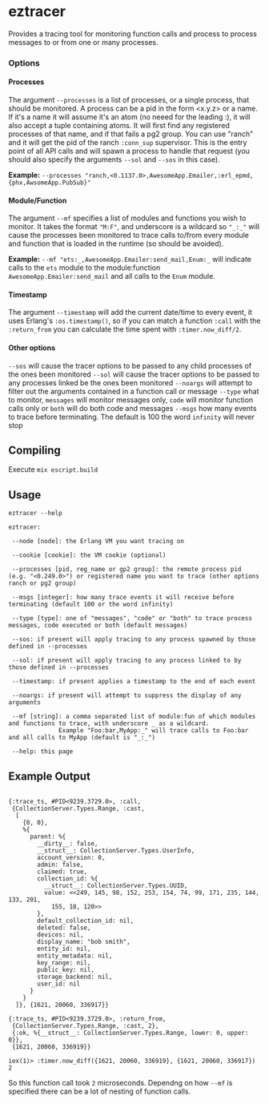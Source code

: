 # eztracer

Provides a tracing tool for monitoring function calls and process to process messages to or from one or many processes.

### Options

#### Processes
The argument `--processes` is a list of processes, or a single process, that should be monitored. A process can be a pid in the form <x.y.z> or a name. If it's a name it will assume it's an atom (no neeed for the leading :), it will also accept a tuple containing atoms. It will first find any registered processes of that name, and if that fails a pg2 group. You can use "ranch" and it will get the pid of the ranch `:conn_sup` supervisor. This is the entry point of all API calls and will spawn a process to handle that request (you should also specify the arguments `--sol` and `--sos` in this case).

**Example:**
`--processes "ranch,<0.1137.0>,AwesomeApp.Emailer,:erl_epmd,{phx,AwsomeApp.PubSub}"`

#### Module/Function
The argument `--mf` specifies a list of modules and functions you wish to monitor. It takes the format `"M:F"`, and underscore is a wildcard so `"_:_"` will cause the processes been monitored to trace calls to/from every module and function that is loaded in the runtime (so should be avoided). 

**Example:**
`--mf "ets:_,AwesomeApp.Emailer:send_mail,Enum:_` will indicate calls to the `ets` module to the module:function `AwesomeApp.Emailer:send_mail` and all calls to the `Enum` module.

#### Timestamp
The argument `--timestamp` will add the current date/time to every event, it uses Erlang's `:os.timestamp()`, so if you can match a function `:call` with the `:return_from` you can calculate the time spent with `:timer.now_diff/2`.

#### Other options
`--sos` will cause the tracer options to be passed to any child processes of the ones been monitored
`--sol` will cause the tracer options to be passed to any processes linked be the ones been monitored
`--noargs` will attempt to filter out the arguments contained in a function call or message
`--type` what to monitor, `messages` will monitor messages only, `code` will monitor function calls only or `both` will do both code and messages
`--msgs` how many events to trace before terminating. The default is 100 the word `infinity` will never stop

## Compiling

Execute `mix escript.build`

## Usage
```
eztracer --help

eztracer:

 --node [node]: the Erlang VM you want tracing on

 --cookie [cookie]: the VM cookie (optional)

 --processes [pid, reg_name or gp2 group]: the remote process pid (e.g. "<0.249.0>") or registered name you want to trace (other options ranch or pg2 group)

 --msgs [integer]: how many trace events it will receive before terminating (default 100 or the word infinity)

 --type [type]: one of "messages", "code" or "both" to trace process messages, code executed or both (default messages)

 --sos: if present will apply tracing to any process spawned by those defined in --processes

 --sol: if present will apply tracing to any process linked to by those defined in --processes

 --timestamp: if present applies a timestamp to the end of each event

 --noargs: if present will attempt to suppress the display of any arguments

 --mf [string]: a comma separated list of module:fun of which modules and functions to trace, with underscore _ as a wildcard.
              Example "Foo:bar,MyApp:_" will trace calls to Foo:bar and all calls to MyApp (default is "_:_")

 --help: this page

```

## Example Output 
```

{:trace_ts, #PID<9239.3729.0>, :call,
 {CollectionServer.Types.Range, :cast,
  [
    {0, 0},
    %{
      parent: %{
        __dirty__: false,
        __struct__: CollectionServer.Types.UserInfo,
        account_version: 0,
        admin: false,
        claimed: true,
        collection_id: %{
          __struct__: CollectionServer.Types.UUID,
          value: <<249, 145, 98, 152, 253, 154, 74, 99, 171, 235, 144, 133, 201,
            155, 18, 120>>
        },
        default_collection_id: nil,
        deleted: false,
        devices: nil,
        display_name: "bob smith",
        entity_id: nil,
        entity_metadata: nil,
        key_range: nil,
        public_key: nil,
        storage_backend: nil,
        user_id: nil
      }
    }
  ]}, {1621, 20060, 336917}}

{:trace_ts, #PID<9239.3729.0>, :return_from,
 {CollectionServer.Types.Range, :cast, 2},
 {:ok, %{__struct__: CollectionServer.Types.Range, lower: 0, upper: 0}},
 {1621, 20060, 336919}}

```
```
iex(1)> :timer.now_diff({1621, 20060, 336919}, {1621, 20060, 336917}) 
2
```
So this function call took `2` microseconds. Dependng on how `--mf` is specified there can be a lot of nesting of function calls.
